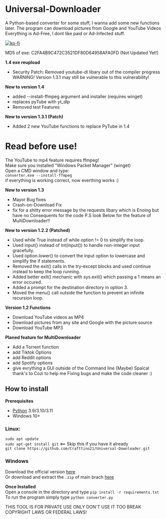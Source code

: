 # Universal-Downloader
A Python-based converter for some stuff, I wanna add some new functions later. The program can download pictures from Google and YouTube Videos Everything is Ad-Free, I dont like paid or Ad-Infected stuff.

[![ko-fi](https://ko-fi.com/img/githubbutton_sm.svg)](https://ko-fi.com/X8X7MF230)

MD5 of exe: C2FA4B9C472C3521DF80D64958AFA0FD (Not Updated Yet!)

**1.4 exe reupload**
* Security Patch: Removed youtube-dl libary out of the compiler progress
  WARNING! Version 1.3.1 may still be vulnerable to this vulnerability!

**New to version 1.4**
* added --install-ffmpeg argument and installer (requires winget)
* replaces pyTube with yt_dlp
* Removed test Features


**New to version 1.3.1 (Patch)**
* Added 2 new YouTube functions to replace PyTube in 1.4 

# Read before use!
The YouTube to mp4 feature requires ffmpeg!  
Make sure you installed "Windows Packet Manager" (winget)  
Open a CMD window and type:  
`converter.exe --install-ffmpeg`  
if everything is working correct, now everthing works :)  


**New to version 1.3**
* Mayor Bug fixes
* Crash-on-Download Fix
* fix for a shitty error message by the requests libary which is Enoing but have no Consequents for the code
P.S look Below for the feature of MultiDownloader!!


**New to version 1.2.2 (Patched)**
* Used while True instead of while option != 0 to simplify the loop.
* Used input() instead of int(input()) to handle non-integer input gracefully.
* Used option.lower() to convert the input option to lowercase and simplify the if statements.
* Removed the exit() calls in the try-except blocks and used continue instead to keep the loop running.
* Added better exit() mechanic with sys.exit() which passing a 1 means an error occured.
* Added a prompt for the destination directory in option 3.
* Moved the menu() call outside the function to prevent an infinite recursion loop.

**Version 1.2 Functions**
 - Download YouTube videos as MP4
 - Download pictures from any site and Google with the picture source
 - Download YouTube MP3

**Planed feature for MultiDownloader**
* Add a Torrent function
* add Tiktok Options
* add Reddit options
* add Spotify options
* give evrything a GUi outside of the Command line (Maybe)
  Spaical thank's to Cozi to help me Fixing bugs and make the code cleaner :)

## How to install
**Prerequisites**  
* [Python](https://www.python.org/downloads) 3.9/3.10/3.11
* Windows 10+
 
### Linux:
`sudo apt update`  
`sudo apt-get install git` <== Skip this if you have it already  
`git clone https://github.com/Crafttino21/Universal-Downloader.git`  
   
### Windows
Download the official version [here](https://github.com/Crafttino21/Universal-Downloader/releases)  
Or download and extract the `.zip` of main brach [here](https://github.com/Crafttino21/Universal-Downloader/archive/refs/heads/main.zip)  
     
**Once Installed**  
Open a console in the directory and type `pip install -r requirements.txt`  
To run the program simply type `python converter.py`  
 

THIS TOOL IS FOR PRIVATE USE ONLY DON'T USE IT TOO BREAK COPYRIGHT LAWS OR FEDERAL LAWS!
